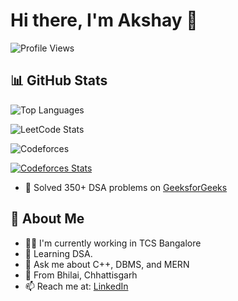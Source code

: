 # Hi there, I'm Akshay 👋

![Profile Views](https://komarev.com/ghpvc/?username=akshayyy13&label=PROFILE+VIEWS)

## 📊 GitHub Stats

![Top Languages](https://github-readme-stats.vercel.app/api/top-langs/?username=akshayyy13&layout=compact&langs_count=6&theme=default)

![LeetCode Stats](https://leetcard.jacoblin.cool/akshayyy13?theme=dark)

![Codeforces](https://cp-profiles.vercel.app/api/get?platform=codeforces&username=akshayyy13)

[![Codeforces Stats](https://cf-leaderboard-omega.vercel.app/api?username=akshayyy13)](https://codeforces.com/profile/akshayyy13)

- 🔰 Solved 350+ DSA problems on [GeeksforGeeks](https://auth.geeksforgeeks.org/user/aks333552/practice/)

## 🚀 About Me

- 👨‍💻 I'm currently working in TCS Bangalore
- 🌱 Learning DSA. 
- 💬 Ask me about C++, DBMS, and MERN  
- 📍 From Bhilai, Chhattisgarh  
- 📫 Reach me at: [LinkedIn](https://www.linkedin.com/in/akshay1322/)  
